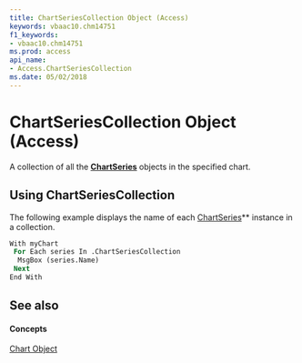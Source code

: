 ```yaml
---
title: ChartSeriesCollection Object (Access)
keywords: vbaac10.chm14751
f1_keywords:
- vbaac10.chm14751
ms.prod: access
api_name:
- Access.ChartSeriesCollection
ms.date: 05/02/2018
---
```



# ChartSeriesCollection Object (Access)

A collection of all the **[ChartSeries](chartseries-object-access.md)** objects in the specified chart.


## Using ChartSeriesCollection

The following example displays the name of each [ChartSeries](chartseries-object-access.md)** instance in a collection.

```vb
With myChart
 For Each series In .ChartSeriesCollection
  MsgBox (series.Name)
 Next
End With
```

## See also


#### Concepts


[Chart Object](chart-object-access.md)